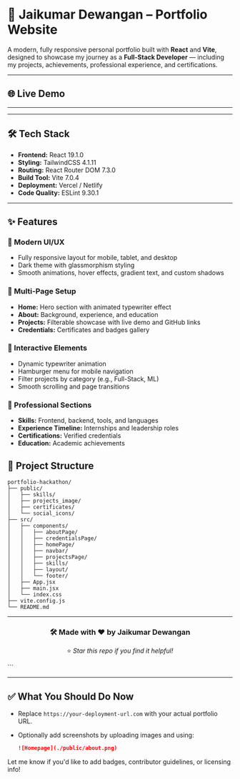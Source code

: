 # 🚀 Jaikumar Dewangan – Portfolio Website

A modern, fully responsive personal portfolio built with **React** and **Vite**, designed to showcase my journey as a **Full-Stack Developer** — including my projects, achievements, professional experience, and certifications.

---

## 🌐 Live Demo

---

---

## 🛠️ Tech Stack

- **Frontend:** React 19.1.0
- **Styling:** TailwindCSS 4.1.11
- **Routing:** React Router DOM 7.3.0
- **Build Tool:** Vite 7.0.4
- **Deployment:** Vercel / Netlify
- **Code Quality:** ESLint 9.30.1

---

## ✨ Features

### 🎨 Modern UI/UX

- Fully responsive layout for mobile, tablet, and desktop
- Dark theme with glassmorphism styling
- Smooth animations, hover effects, gradient text, and custom shadows

### 📄 Multi-Page Setup

- **Home:** Hero section with animated typewriter effect
- **About:** Background, experience, and education
- **Projects:** Filterable showcase with live demo and GitHub links
- **Credentials:** Certificates and badges gallery

### 🔧 Interactive Elements

- Dynamic typewriter animation
- Hamburger menu for mobile navigation
- Filter projects by category (e.g., Full-Stack, ML)
- Smooth scrolling and page transitions

### 💼 Professional Sections

- **Skills:** Frontend, backend, tools, and languages
- **Experience Timeline:** Internships and leadership roles
- **Certifications:** Verified credentials
- **Education:** Academic achievements

## 📁 Project Structure

```
portfolio-hackathon/
├── public/
│   ├── skills/
│   ├── projects_image/
│   ├── certificates/
│   └── social_icons/
├── src/
│   ├── components/
│   │   ├── aboutPage/
│   │   ├── credentialsPage/
│   │   ├── homePage/
│   │   ├── navbar/
│   │   ├── projectsPage/
│   │   ├── skills/
│   │   ├── layout/
│   │   └── footer/
│   ├── App.jsx
│   ├── main.jsx
│   └── index.css
├── vite.config.js
└── README.md
```

---

<div align="center">

### 🛠️ Made with ❤️ by **Jaikumar Dewangan**

⭐ _Star this repo if you find it helpful!_

</div>
```

---

## ✅ What You Should Do Now

- Replace `https://your-deployment-url.com` with your actual portfolio URL.
- Optionally add screenshots by uploading images and using:

  ```md
  ![Homepage](./public/about.png)
  ```

Let me know if you'd like to add badges, contributor guidelines, or licensing info!
